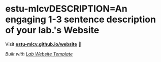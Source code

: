
# estu-mlcvDESCRIPTION=An engaging 1-3 sentence description of your lab.'s Website

Visit **[estu-mlcv.github.io/website](https://estu-mlcv.github.io/website)** 🚀

_Built with [Lab Website Template](https://greene-lab.gitbook.io/lab-website-template-docs)_
